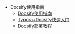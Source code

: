 <!-- _sidebar.md -->

* Docsify使用指南
  * [Docsify使用指南](/Docs/Docsify/Docsify使用指南.md) <!--注意这里是相对路径-->
  * [Typora+Docsify快速入门](/Docs/Docsify/Typora+Docsify快速入门.md)
  * [Docsify部署教程](/Docs/Docsify/Docsify部署教程.md)
